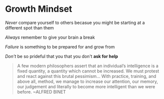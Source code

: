 # Growth Mindset
*Never* compare yourself to others becasue you might be starting at a different spot than them

*Always* remember to give your brain a break

*Failure* is something to be prepared for and grow from

*Don't* be so prideful that you that you don't **ask for help**

>A few modern philosophers assert that an individual’s intelligence is a fixed
quantity, a quantity which cannot be increased. We must protest and react
against this brutal pessimism... With practice, training, and above all,
method, we manage to increase our attention, our memory, our judgement
and literally to become more intelligent than we were before. ~ALFRED BINET
